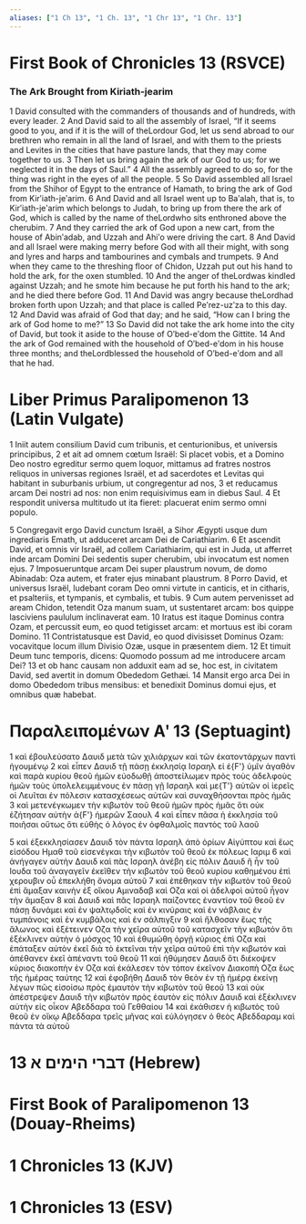 ```yaml
---
aliases: ["1 Ch 13", "1 Ch. 13", "1 Chr 13", "1 Chr. 13"]
---
```



# First Book of Chronicles 13 (RSVCE)

### The Ark Brought from Kiriath-jearim
1 David consulted with the commanders of thousands and of hundreds, with every leader.
2 And David said to all the assembly of Israel, “If it seems good to you, and if it is the will of theLordour God, let us send abroad to our brethren who remain in all the land of Israel, and with them to the priests and Levites in the cities that have pasture lands, that they may come together to us.
3 Then let us bring again the ark of our God to us; for we neglected it in the days of Saul.”
4 All the assembly agreed to do so, for the thing was right in the eyes of all the people.
5 So David assembled all Israel from the Shihor of Egypt to the entrance of Hamath, to bring the ark of God from Kirʹiath-jeʹarim.
6 And David and all Israel went up to Baʹalah, that is, to Kirʹiath-jeʹarim which belongs to Judah, to bring up from there the ark of God, which is called by the name of theLordwho sits enthroned above the cherubim.
7 And they carried the ark of God upon a new cart, from the house of Abinʹadab, and Uzzah and Ahiʹo were driving the cart.
8 And David and all Israel were making merry before God with all their might, with song and lyres and harps and tambourines and cymbals and trumpets.
9 And when they came to the threshing floor of Chidon, Uzzah put out his hand to hold the ark, for the oxen stumbled.
10 And the anger of theLordwas kindled against Uzzah; and he smote him because he put forth his hand to the ark; and he died there before God.
11 And David was angry because theLordhad broken forth upon Uzzah; and that place is called Peʹrez-uzʹza to this day.
12 And David was afraid of God that day; and he said, “How can I bring the ark of God home to me?”
13 So David did not take the ark home into the city of David, but took it aside to the house of Oʹbed-eʹdom the Gittite.
14 And the ark of God remained with the household of Oʹbed-eʹdom in his house three months; and theLordblessed the household of Oʹbed-eʹdom and all that he had.


# Liber Primus Paralipomenon 13 (Latin Vulgate)

1 Iniit autem consilium David cum tribunis, et centurionibus, et universis principibus,
2 et ait ad omnem cœtum Israël: Si placet vobis, et a Domino Deo nostro egreditur sermo quem loquor, mittamus ad fratres nostros reliquos in universas regiones Israël, et ad sacerdotes et Levitas qui habitant in suburbanis urbium, ut congregentur ad nos,
3 et reducamus arcam Dei nostri ad nos: non enim requisivimus eam in diebus Saul.
4 Et respondit universa multitudo ut ita fieret: placuerat enim sermo omni populo.

5 Congregavit ergo David cunctum Israël, a Sihor Ægypti usque dum ingrediaris Emath, ut adduceret arcam Dei de Cariathiarim.
6 Et ascendit David, et omnis vir Israël, ad collem Cariathiarim, qui est in Juda, ut afferret inde arcam Domini Dei sedentis super cherubim, ubi invocatum est nomen ejus.
7 Imposueruntque arcam Dei super plaustrum novum, de domo Abinadab: Oza autem, et frater ejus minabant plaustrum.
8 Porro David, et universus Israël, ludebant coram Deo omni virtute in canticis, et in citharis, et psalteriis, et tympanis, et cymbalis, et tubis.
9 Cum autem pervenisset ad aream Chidon, tetendit Oza manum suam, ut sustentaret arcam: bos quippe lasciviens paululum inclinaverat eam.
10 Iratus est itaque Dominus contra Ozam, et percussit eum, eo quod tetigisset arcam: et mortuus est ibi coram Domino.
11 Contristatusque est David, eo quod divisisset Dominus Ozam: vocavitque locum illum Divisio Ozæ, usque in præsentem diem.
12 Et timuit Deum tunc temporis, dicens: Quomodo possum ad me introducere arcam Dei?
13 et ob hanc causam non adduxit eam ad se, hoc est, in civitatem David, sed avertit in domum Obededom Gethæi.
14 Mansit ergo arca Dei in domo Obededom tribus mensibus: et benedixit Dominus domui ejus, et omnibus quæ habebat.


# Παραλειπομένων Αʹ 13 (Septuagint)

1 καὶ ἐβουλεύσατο Δαυιδ μετὰ τῶν χιλιάρχων καὶ τῶν ἑκατοντάρχων παντὶ ἡγουμένῳ
2 καὶ εἶπεν Δαυιδ τῇ πάσῃ ἐκκλησίᾳ Ισραηλ εἰ ἐ{F'} ὑμῖν ἀγαθὸν καὶ παρὰ κυρίου θεοῦ ἡμῶν εὐοδωθῇ ἀποστείλωμεν πρὸς τοὺς ἀδελφοὺς ἡμῶν τοὺς ὑπολελειμμένους ἐν πάσῃ γῇ Ισραηλ καὶ με{T'} αὐτῶν οἱ ἱερεῖς οἱ Λευῖται ἐν πόλεσιν κατασχέσεως αὐτῶν καὶ συναχθήσονται πρὸς ἡμᾶς
3 καὶ μετενέγκωμεν τὴν κιβωτὸν τοῦ θεοῦ ἡμῶν πρὸς ἡμᾶς ὅτι οὐκ ἐζήτησαν αὐτὴν ἀ{F'} ἡμερῶν Σαουλ
4 καὶ εἶπεν πᾶσα ἡ ἐκκλησία τοῦ ποιῆσαι οὕτως ὅτι εὐθὴς ὁ λόγος ἐν ὀφθαλμοῖς παντὸς τοῦ λαοῦ

5 καὶ ἐξεκκλησίασεν Δαυιδ τὸν πάντα Ισραηλ ἀπὸ ὁρίων Αἰγύπτου καὶ ἕως εἰσόδου Ημαθ τοῦ εἰσενέγκαι τὴν κιβωτὸν τοῦ θεοῦ ἐκ πόλεως Ιαριμ
6 καὶ ἀνήγαγεν αὐτὴν Δαυιδ καὶ πᾶς Ισραηλ ἀνέβη εἰς πόλιν Δαυιδ ἣ ἦν τοῦ Ιουδα τοῦ ἀναγαγεῖν ἐκεῖθεν τὴν κιβωτὸν τοῦ θεοῦ κυρίου καθημένου ἐπὶ χερουβιν οὗ ἐπεκλήθη ὄνομα αὐτοῦ
7 καὶ ἐπέθηκαν τὴν κιβωτὸν τοῦ θεοῦ ἐπὶ ἅμαξαν καινὴν ἐξ οἴκου Αμιναδαβ καὶ Οζα καὶ οἱ ἀδελφοὶ αὐτοῦ ἦγον τὴν ἅμαξαν
8 καὶ Δαυιδ καὶ πᾶς Ισραηλ παίζοντες ἐναντίον τοῦ θεοῦ ἐν πάσῃ δυνάμει καὶ ἐν ψαλτῳδοῖς καὶ ἐν κινύραις καὶ ἐν νάβλαις ἐν τυμπάνοις καὶ ἐν κυμβάλοις καὶ ἐν σάλπιγξιν
9 καὶ ἤλθοσαν ἕως τῆς ἅλωνος καὶ ἐξέτεινεν Οζα τὴν χεῖρα αὐτοῦ τοῦ κατασχεῖν τὴν κιβωτόν ὅτι ἐξέκλινεν αὐτὴν ὁ μόσχος
10 καὶ ἐθυμώθη ὀργῇ κύριος ἐπὶ Οζα καὶ ἐπάταξεν αὐτὸν ἐκεῖ διὰ τὸ ἐκτεῖναι τὴν χεῖρα αὐτοῦ ἐπὶ τὴν κιβωτόν καὶ ἀπέθανεν ἐκεῖ ἀπέναντι τοῦ θεοῦ
11 καὶ ἠθύμησεν Δαυιδ ὅτι διέκοψεν κύριος διακοπὴν ἐν Οζα καὶ ἐκάλεσεν τὸν τόπον ἐκεῖνον Διακοπὴ Οζα ἕως τῆς ἡμέρας ταύτης
12 καὶ ἐφοβήθη Δαυιδ τὸν θεὸν ἐν τῇ ἡμέρᾳ ἐκείνῃ λέγων πῶς εἰσοίσω πρὸς ἐμαυτὸν τὴν κιβωτὸν τοῦ θεοῦ
13 καὶ οὐκ ἀπέστρεψεν Δαυιδ τὴν κιβωτὸν πρὸς ἑαυτὸν εἰς πόλιν Δαυιδ καὶ ἐξέκλινεν αὐτὴν εἰς οἶκον Αβεδδαρα τοῦ Γεθθαίου
14 καὶ ἐκάθισεν ἡ κιβωτὸς τοῦ θεοῦ ἐν οἴκῳ Αβεδδαρα τρεῖς μῆνας καὶ εὐλόγησεν ὁ θεὸς Αβεδδαραμ καὶ πάντα τὰ αὐτοῦ


# 13 דברי הימים א (Hebrew)


# First Book of Paralipomenon 13 (Douay-Rheims)


# 1 Chronicles 13 (KJV)


# 1 Chronicles 13 (ESV)

